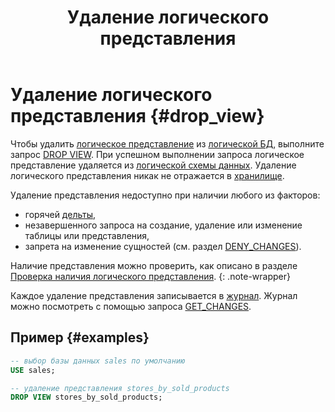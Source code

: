 ﻿---
layout: default
title: Удаление логического представления
nav_order: 7
parent: Управление схемой данных
grand_parent: Работа с системой
has_children: false
---

# Удаление логического представления {#drop_view}

Чтобы удалить [логическое представление](../../../overview/main_concepts/logical_view/logical_view.md) 
из [логической БД](../../../overview/main_concepts/logical_db/logical_db.md), 
выполните запрос [DROP VIEW](../../../reference/sql_plus_requests/DROP_VIEW/DROP_VIEW.md).
При успешном выполнении запроса логическое представление удаляется из 
[логической схемы данных](../../../overview/main_concepts/logical_schema/logical_schema.md). 
Удаление логического представления никак не отражается в [хранилище](../../../overview/main_concepts/data_storage/data_storage.md).

Удаление представления недоступно при наличии любого из факторов:
* горячей [дельты](../../../overview/main_concepts/delta/delta.md),
* незавершенного запроса на создание, удаление или изменение таблицы или представления,
* запрета на изменение сущностей (см. раздел [DENY_CHANGES](../../../reference/sql_plus_requests/DENY_CHANGES/DENY_CHANGES.md)).

Наличие представления можно проверить, как описано в разделе 
[Проверка наличия логического представления](../entity_presence_check/entity_presence_check.md#view_check).
{: .note-wrapper}

Каждое удаление представления записывается в [журнал](../../../overview/main_concepts/changelog/changelog.md). Журнал 
можно посмотреть с помощью запроса [GET_CHANGES](../../../reference/sql_plus_requests/GET_CHANGES/GET_CHANGES.md).

## Пример {#examples}

```sql
-- выбор базы данных sales по умолчанию
USE sales;

-- удаление представления stores_by_sold_products
DROP VIEW stores_by_sold_products;
```